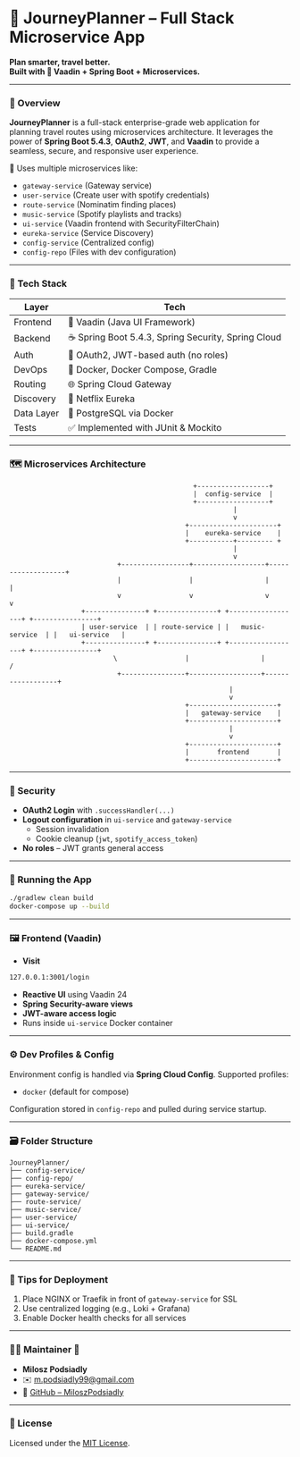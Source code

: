 # 🚀 JourneyPlanner – Full Stack Microservice App

**Plan smarter, travel better.**  
**Built with 💚 Vaadin + Spring Boot + Microservices.**

---

### 🧠 Overview

**JourneyPlanner** is a full-stack enterprise-grade web application for planning travel routes using microservices architecture. It leverages the power of **Spring Boot 5.4.3**, **OAuth2**, **JWT**, and **Vaadin** to provide a seamless, secure, and responsive user experience.

🔗 Uses multiple microservices like:

- `gateway-service` (Gateway service)
- `user-service` (Create user with spotify credentials)
- `route-service` (Nominatim finding places)
- `music-service` (Spotify playlists and tracks)
- `ui-service` (Vaadin frontend with SecurityFilterChain)
- `eureka-service` (Service Discovery)
- `config-service` (Centralized config)
- `config-repo` (Files with dev configuration)

---

### 🧰 Tech Stack

| Layer         | Tech                                                 |
|---------------|------------------------------------------------------|
| Frontend      | 🔵 Vaadin (Java UI Framework)                        |
| Backend       | ☕ Spring Boot 5.4.3, Spring Security, Spring Cloud  |
| Auth          | 🔐 OAuth2, JWT-based auth (no roles)                 |
| DevOps        | 🐳 Docker, Docker Compose, Gradle                    |
| Routing       | 🌐 Spring Cloud Gateway                              |
| Discovery     | 🧭 Netflix Eureka                                    |
| Data Layer    | 💾 PostgreSQL via Docker                             |
| Tests         | ✅ Implemented with JUnit & Mockito                  |

---

### 🗺️ Microservices Architecture

```
                                              +------------------+
                                              |  config-service  |
                                              +------------------+
                                                        |
                                                        v
                                            +----------------------+
                                            |    eureka-service    |
                                            +-----------+--------- +
                                                        |
                                                        v
                           +-----------------+------------------+-------------------+
                           |                 |                  |                   |
                           v                 v                  v                   v  
                  +---------------+ +---------------+ +------------------+ +----------------+
                  | user-service  | | route-service | |   music-service  | |   ui-service   |
                  +---------------+ +---------------+ +------------------+ +----------------+
                          \                 |                  |                   /
                           +----------------+------------------+------------------+
                                                       |
                                                       v
                                            +----------------------+
                                            |   gateway-service    |
                                            +----------------------+
                                                       |
                                                       v
                                            +----------------------+
                                            |       frontend       |
                                            +----------------------+
```

---

### 🔐 Security

- **OAuth2 Login** with `.successHandler(...)`
- **Logout configuration** in `ui-service` and `gateway-service`
  - Session invalidation
  - Cookie cleanup (`jwt`, `spotify_access_token`)
- **No roles** – JWT grants general access

---

### 🚀 Running the App

```bash
./gradlew clean build
docker-compose up --build
```

---

### 🖼️ Frontend (Vaadin)
- **Visit** 
```bash
127.0.0.1:3001/login
```
- **Reactive UI** using Vaadin 24
- **Spring Security-aware views**
- **JWT-aware access logic**
- Runs inside `ui-service` Docker container

---

### ⚙️ Dev Profiles & Config

Environment config is handled via **Spring Cloud Config**. Supported profiles:

- `docker` (default for compose)

Configuration stored in `config-repo` and pulled during service startup.

---

### 🗃️ Folder Structure

```
JourneyPlanner/
├── config-service/
├── config-repo/
├── eureka-service/
├── gateway-service/
├── route-service/
├── music-service/
├── user-service/
├── ui-service/
├── build.gradle
├── docker-compose.yml
└── README.md
```

---

### 🧙 Tips for Deployment

1. Place NGINX or Traefik in front of `gateway-service` for SSL
2. Use centralized logging (e.g., Loki + Grafana)
3. Enable Docker health checks for all services

---

### 🧑‍💻 Maintainer 💚

- **Milosz Podsiadly**
- ✉️ [m.podsiadly99@gmail.com](mailto:m.podsiadly99@gmail.com)
- 🔗 [GitHub – MiloszPodsiadly](https://github.com/MiloszPodsiadly)

---

### 📜 License

Licensed under the [MIT License](https://opensource.org/licenses/MIT).